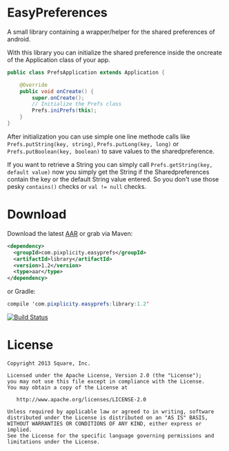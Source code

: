 EasyPreferences
===============

A small library containing a wrapper/helper for the shared preferences of android.

With this library you can initialize the shared preference inside the oncreate of the Application class of your app.

```Java
public class PrefsApplication extends Application {

    @Override
    public void onCreate() {
        super.onCreate();
        // Initialize the Prefs class
        Prefs.iniPrefs(this);
    }
}
```

After initialization you can use simple one line methode calls like `Prefs.putString(key, string)`, `Prefs.putLong(key, long)` or `Prefs.putBoolean(key, boolean)` to save values to the sharedpreference.

If you want to retrieve a String you can simply call `Prefs.getString(key, default value)` now you simply get the String if the Sharedpreferences contain the key or the default String value entered. So you don't use those pesky `contains()` checks or `val != null` checks.

# Download
Download the latest [AAR](http://search.maven.org/#search|ga|1|g:"com.pixplicity.easyprefs") or grab via Maven:
```XML
<dependency>
  <groupId>com.pixplicity.easyprefs</groupId>
  <artifactId>library</artifactId>
  <version>1.2</version>
  <type>aar</type>
</dependency>
```

or Gradle:
```Java
compile 'com.pixplicity.easyprefs:library:1.2'
```

[![Build Status](https://travis-ci.org/Pixplicity/EasyPreferences.svg?branch=master)](https://travis-ci.org/Pixplicity/EasyPreferences)


# License
```
Copyright 2013 Square, Inc.

Licensed under the Apache License, Version 2.0 (the "License");
you may not use this file except in compliance with the License.
You may obtain a copy of the License at

   http://www.apache.org/licenses/LICENSE-2.0

Unless required by applicable law or agreed to in writing, software
distributed under the License is distributed on an "AS IS" BASIS,
WITHOUT WARRANTIES OR CONDITIONS OF ANY KIND, either express or implied.
See the License for the specific language governing permissions and
limitations under the License.
```

